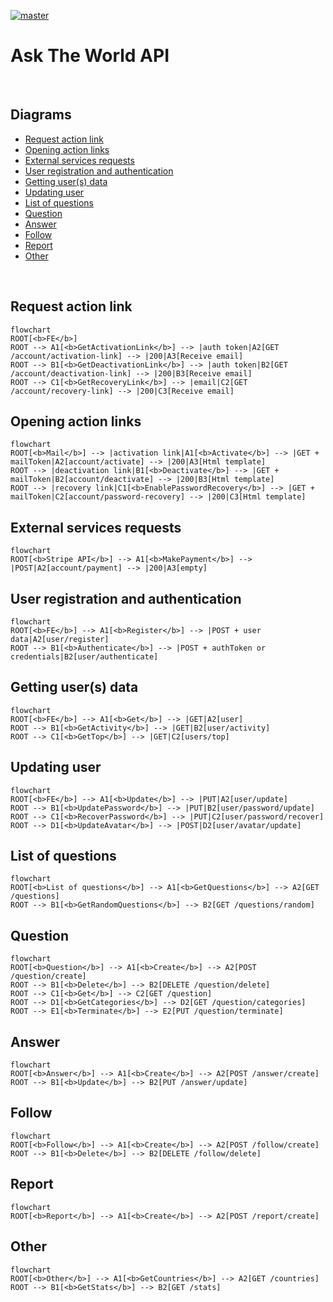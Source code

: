 [![master](https://github.com/Karmello/ask-the-world-api/actions/workflows/main.yml/badge.svg)](https://github.com/Karmello/ask-the-world-api/actions/workflows/main.yml)

# Ask The World API

<br/>

## Diagrams

- [Request action link](#request-action-link)
- [Opening action links](#opening-action-links)
- [External services requests](#external-services-requests)
- [User registration and authentication](#user-registration-and-authentication)
- [Getting user(s) data](#getting-users-data)
- [Updating user](#updating-user)
- [List of questions](#list-of-questions)
- [Question](#question)
- [Answer](#answer)
- [Follow](#follow)
- [Report](#report)
- [Other](#other)

<br/>

## Request action link

```mermaid
flowchart
ROOT[<b>FE</b>]
ROOT --> A1[<b>GetActivationLink</b>] --> |auth token|A2[GET /account/activation-link] --> |200|A3[Receive email]
ROOT --> B1[<b>GetDeactivationLink</b>] --> |auth token|B2[GET /account/deactivation-link] --> |200|B3[Receive email]
ROOT --> C1[<b>GetRecoveryLink</b>] --> |email|C2[GET /account/recovery-link] --> |200|C3[Receive email]
```

## Opening action links

```mermaid
flowchart
ROOT[<b>Mail</b>] --> |activation link|A1[<b>Activate</b>] --> |GET + mailToken|A2[account/activate] --> |200|A3[Html template]
ROOT --> |deactivation link|B1[<b>Deactivate</b>] --> |GET + mailToken|B2[account/deactivate] --> |200|B3[Html template]
ROOT --> |recovery link|C1[<b>EnablePasswordRecovery</b>] --> |GET + mailToken|C2[account/password-recovery] --> |200|C3[Html template]
```

## External services requests

```mermaid
flowchart
ROOT[<b>Stripe API</b>] --> A1[<b>MakePayment</b>] --> |POST|A2[account/payment] --> |200|A3[empty]
```

## User registration and authentication

```mermaid
flowchart
ROOT[<b>FE</b>] --> A1[<b>Register</b>] --> |POST + user data|A2[user/register]
ROOT --> B1[<b>Authenticate</b>] --> |POST + authToken or credentials|B2[user/authenticate]
```

## Getting user(s) data

```mermaid
flowchart
ROOT[<b>FE</b>] --> A1[<b>Get</b>] --> |GET|A2[user]
ROOT --> B1[<b>GetActivity</b>] --> |GET|B2[user/activity]
ROOT --> C1[<b>GetTop</b>] --> |GET|C2[users/top]
```

## Updating user

```mermaid
flowchart
ROOT[<b>FE</b>] --> A1[<b>Update</b>] --> |PUT|A2[user/update]
ROOT --> B1[<b>UpdatePassword</b>] --> |PUT|B2[user/password/update]
ROOT --> C1[<b>RecoverPassword</b>] --> |PUT|C2[user/password/recover]
ROOT --> D1[<b>UpdateAvatar</b>] --> |POST|D2[user/avatar/update]
```

## List of questions

```mermaid
flowchart
ROOT[<b>List of questions</b>] --> A1[<b>GetQuestions</b>] --> A2[GET /questions]
ROOT --> B1[<b>GetRandomQuestions</b>] --> B2[GET /questions/random]
```

## Question

```mermaid
flowchart
ROOT[<b>Question</b>] --> A1[<b>Create</b>] --> A2[POST /question/create]
ROOT --> B1[<b>Delete</b>] --> B2[DELETE /question/delete]
ROOT --> C1[<b>Get</b>] --> C2[GET /question]
ROOT --> D1[<b>GetCategories</b>] --> D2[GET /question/categories]
ROOT --> E1[<b>Terminate</b>] --> E2[PUT /question/terminate]
```

## Answer

```mermaid
flowchart
ROOT[<b>Answer</b>] --> A1[<b>Create</b>] --> A2[POST /answer/create]
ROOT --> B1[<b>Update</b>] --> B2[PUT /answer/update]
```

## Follow

```mermaid
flowchart
ROOT[<b>Follow</b>] --> A1[<b>Create</b>] --> A2[POST /follow/create]
ROOT --> B1[<b>Delete</b>] --> B2[DELETE /follow/delete]
```

## Report

```mermaid
flowchart
ROOT[<b>Report</b>] --> A1[<b>Create</b>] --> A2[POST /report/create]
```

## Other

```mermaid
flowchart
ROOT[<b>Other</b>] --> A1[<b>GetCountries</b>] --> A2[GET /countries]
ROOT --> B1[<b>GetStats</b>] --> B2[GET /stats]
```
